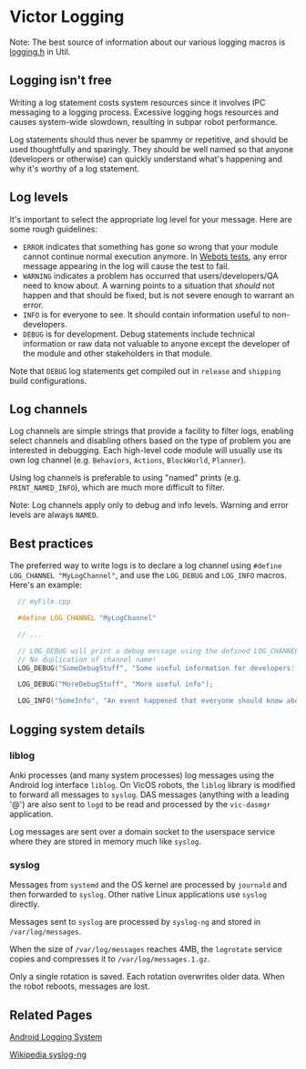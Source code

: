 # Victor Logging

Note: The best source of information about our various logging macros is [logging.h](/lib/util/source/anki/util/logging/logging.h) in Util.

## Logging isn't free

Writing a log statement costs system resources since it involves IPC messaging to a logging process. Excessive logging hogs resources and causes system-wide slowdown, resulting in subpar robot performance.

Log statements should thus never be spammy or repetitive, and should be used thoughtfully and sparingly. They should be well named so that anyone (developers or otherwise) can quickly understand what's happening and why it's worthy of a log statement.

## Log levels

It's important to select the appropriate log level for your message. Here are some rough guidelines:

- `ERROR` indicates that something has gone so wrong that your module cannot continue normal execution anymore. In [Webots tests](/simulator/controllers/webotsCtrlBuildServerTest/README.md), any error message appearing in the log will cause the test to fail.
- `WARNING` indicates a problem has occurred that users/developers/QA need to know about. A warning points to a situation that _should_ not happen and that should be fixed, but is not severe enough to warrant an error.
- `INFO` is for everyone to see. It should contain information useful to non-developers.
- `DEBUG` is for development. Debug statements include technical information or raw data not valuable to anyone except the developer of the module and other stakeholders in that module.

Note that `DEBUG` log statements get compiled out in `release` and `shipping` build configurations.

## Log channels

Log channels are simple strings that provide a facility to filter logs, enabling select channels and disabling others based on the type of problem you are interested in debugging. Each high-level code module will usually use its own log channel (e.g. `Behaviors`, `Actions`, `BlockWorld`, `Planner`).

Using log channels is preferable to using "named" prints (e.g. `PRINT_NAMED_INFO`), which are much more difficult to filter.

Note: Log channels apply only to debug and info levels. Warning and error levels are always `NAMED`.

## Best practices

The preferred way to write logs is to declare a log channel using `#define LOG_CHANNEL "MyLogChannel"`, and use the `LOG_DEBUG` and `LOG_INFO` macros. Here's an example:

```cpp
  // myFile.cpp

  #define LOG_CHANNEL "MyLogChannel"

  // ...

  // LOG_DEBUG will print a debug message using the defined LOG_CHANNEL above.
  // No duplication of channel name!
  LOG_DEBUG("SomeDebugStuff", "Some useful information for developers: ...");

  LOG_DEBUG("MoreDebugStuff", "More useful info");

  LOG_INFO("SomeInfo", "An event happened that everyone should know about");
```

## Logging system details

### liblog

Anki processes (and many system processes) log messages using the Android log interface `liblog`.
On VicOS robots, the `liblog` library is modified to forward all messages to `syslog`. DAS messages
(anything with a leading '@') are also sent to `logd` to be read and processed by the `vic-dasmgr` application.

Log messages are sent over a domain socket to the userspace service where they are stored in memory much like `syslog`.

### syslog

Messages from `systemd` and the OS kernel are processed by `journald` and then forwarded to `syslog`.
Other native Linux applications use `syslog` directly.

Messages sent to `syslog` are processed by `syslog-ng` and stored in `/var/log/messages`.

When the size of `/var/log/messages` reaches 4MB, the `logrotate` service copies and compresses it to `/var/log/messages.1.gz`.

Only a single rotation is saved. Each rotation overwrites older data.  When the robot reboots, messages are lost.

## Related Pages

[Android Logging System](https://tinylab.gitbooks.io/elinux/content/en/android_portal/android_sys_info/Android_Logging_System/Android_Logging_System.html)

[Wikipedia syslog-ng](https://en.wikipedia.org/wiki/Syslog-ng)
